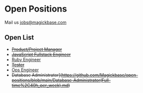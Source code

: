 # Open Positions

Mail us jobs@magickbase.com

## Open List

- <del>[Product/Project Manager](<https://github.com/Magickbase/open-positions/blob/main/PM(Full-time%2C40h_per_week).md>)</del>
- <del>[JavaScript Fullstack Engineer](<https://github.com/Magickbase/open-positions/blob/main/JavaScript(Full-time%2C40h_per_week).md>)</del>
- [Ruby Engineer](<https://github.com/Magickbase/open-positions/blob/main/Ruby(Full-time%2C40h_per_week).md>)
- <del>[Tester](<https://github.com/Magickbase/open-positions/blob/main/Tester(Full-time).md>)</del>
- [Ops Engineer](<https://github.com/Magickbase/open-positions/blob/main/Ops(Full-time).md>)
- <del>Database Administrator](<https://github.com/Magickbase/open-positions/blob/main/Database-Administrator(Full-time%2C40h_per_week).md>)</del>
